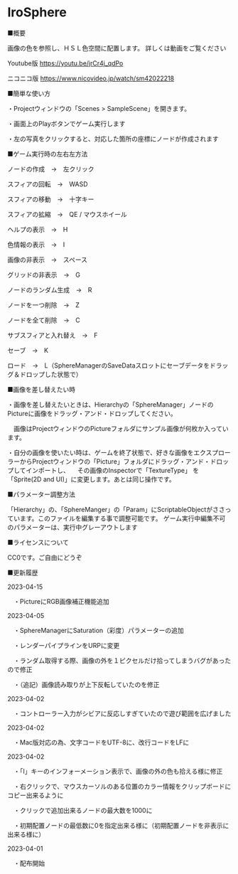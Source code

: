 # IroSphere



■概要

画像の色を参照し、ＨＳＬ色空間に配置します。
詳しくは動画をご覧ください

Youtube版
https://youtu.be/jrCr4j_qdPo

ニコニコ版
https://www.nicovideo.jp/watch/sm42022218



■簡単な使い方

・Projectウィンドウの「Scenes > SampleScene」を開きます。

・画面上のPlayボタンでゲーム実行します

・左の写真をクリックすると、対応した箇所の座標にノードが作成されます



■ゲーム実行時の左右左方法

ノードの作成　→　左クリック

スフィアの回転　→　WASD

スフィアの移動　→　十字キー  

スフィアの拡縮　→　QE / マウスホイール

ヘルプの表示　→　H

色情報の表示　→　I

画像の非表示　→　スペース

グリッドの非表示　→　G

ノードのランダム生成　→　R

ノードを一つ削除　→　Z

ノードを全て削除　→　C

サブスフィアと入れ替え　→　F

セーブ　→　K

ロード　→　L（SphereManagerのSaveDataスロットにセーブデータをドラッグ＆ドロップした状態で）



■画像を差し替えたい時


・画像を差し替えたいときは、Hierarchyの「SphereManager」ノードのPictureに画像をドラッグ・アンド・ドロップしてください。

　画像はProjectウィンドウのPictureフォルダにサンプル画像が何枚か入っています。

・自分の画像を使いたい時は、ゲームを終了状態で、好きな画像をエクスプローラーからProjectウィンドウの「Picture」フォルダにドラッグ・アンド・ドロップしてインポートし、
　その画像のInspectorで「TextureType」 を「Sprite(2D and UI)」に変更します。あとは同じ操作です。

 
 
■パラメーター調整方法

「Hierarchy」の、「SphereManger」の「Param」にScriptableObjectがささっています。このファイルを編集する事で調整可能です。 
ゲーム実行中編集不可のパラメーターは、実行中グレーアウトします
 
  ■ライセンスについて
  
CC0です。ご自由にどうぞ



■更新履歴

2023-04-15

　・PictureにRGB画像補正機能追加


2023-04-05

　・SphereManagerにSaturation（彩度）パラメーターの追加

　・レンダーパイプラインをURPに変更

　・ランダム取得する際、画像の外を１ピクセルだけ拾ってしまうバグがあったので修正

　・（追記）画像読み取りが上下反転していたのを修正


2023-04-02

　・コントローラー入力がシビアに反応しすぎていたので遊び範囲を広げました


2023-04-02

　・Mac版対応の為、文字コードをUTF-8に、改行コードをLFに


2023-04-02

　・「I」キーのインフォーメーション表示で、画像の外の色も拾える様に修正

　・右クリックで、マウスカーソルのある位置のカラー情報をクリップボードにコピー出来るように

　・クリックで追加出来るノードの最大数を1000に

　・初期配置ノードの最低数に0を指定出来る様に（初期配置ノードを非表示に出来る様に）


2023-04-01

　・配布開始

